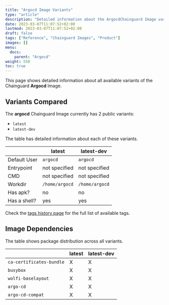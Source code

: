 ```yaml
---
title: "Argocd Image Variants"
type: "article"
description: "Detailed information about the ArgocdChainguard Image variants"
date: 2023-03-07T11:07:52+02:00
lastmod: 2023-03-07T11:07:52+02:00
draft: false
tags: ["Reference", "Chainguard Images", "Product"]
images: []
menu:
  docs:
    parent: "Argocd"
weight: 550
toc: true
---
```


This page shows detailed information about all available variants of the Chainguard **Argocd** Image.

## Variants Compared
The **argocd** Chainguard Image currently has 2 public variants: 

- `latest`
- `latest-dev`

The table has detailed information about each of these variants.

|              | latest         | latest-dev     |
|--------------|----------------|----------------|
| Default User | `argocd`       | `argocd`       |
| Entrypoint   | not specified  | not specified  |
| CMD          | not specified  | not specified  |
| Workdir      | `/home/argocd` | `/home/argocd` |
| Has apk?     | no             | no             |
| Has a shell? | yes            | yes            |

Check the [tags history page](/chainguard/chainguard-images/reference/argocd/tags_history/) for the full list of available tags.
## Image Dependencies
The table shows package distribution across all variants.

|                          | latest | latest-dev |
|--------------------------|--------|------------|
| `ca-certificates-bundle` | X      | X          |
| `busybox`                | X      | X          |
| `wolfi-baselayout`       | X      | X          |
| `argo-cd`                | X      | X          |
| `argo-cd-compat`         | X      | X          |
